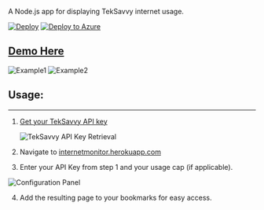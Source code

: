 A Node.js app for displaying TekSavvy internet usage.

[![Deploy](https://www.herokucdn.com/deploy/button.svg)](https://heroku.com/deploy?template=https://github.com/reevejd/Teksavvy-Internet-Monitor/tree/self-host)
[![Deploy to Azure](http://azuredeploy.net/deploybutton.png)](https://azuredeploy.net/)

[Demo Here](https://internetmonitordemo.herokuapp.com/)
------

![Example1](https://github.com/reevejd/internetUsageMonitor/raw/master/images/undercapwithtooltip.png)
![Example2](https://github.com/reevejd/internetUsageMonitor/raw/master/images/overcap.png)



Usage:
---
_________

1. [Get your TekSavvy API key](https://myaccount.teksavvy.com/ApiKey/ApiKeyManagement) 

    ![TekSavvy API Key Retrieval](https://github.com/reevejd/internetUsageMonitor/raw/master/images/teksavvyscreencap.png)

2. Navigate to [internetmonitor.herokuapp.com](https://internetmonitor.herokuapp.com)

3. Enter your API Key from step 1 and your usage cap (if applicable).

 ![Configuration Panel](https://github.com/reevejd/internetUsageMonitor/raw/master/images/config.png)

4. Add the resulting page to your bookmarks for easy access.
